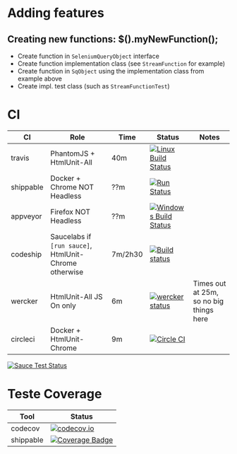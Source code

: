 
# Adding features

## Creating new functions: $().myNewFunction();

- Create function in `SeleniumQueryObject` interface
- Create function implementation class (see `StreamFunction` for example)
- Create function in `SqObject` using the implementation class from example above
- Create impl. test class (such as `StreamFunctionTest`)


# CI


| CI | Role | Time | Status | Notes |
| --- | --- | --- | --- | --- |
| travis | PhantomJS + HtmlUnit-All | 40m | [![Linux Build Status](https://img.shields.io/travis/seleniumQuery/seleniumQuery/master.svg?label=Linux+Build)](https://travis-ci.org/seleniumQuery/seleniumQuery) | |
| shippable | Docker + Chrome NOT Headless | ??m | [![Run Status](https://api.shippable.com/projects/58b5bc1b1304cc0500e0c7b0/badge?branch=master)](https://app.shippable.com/github/seleniumQuery/seleniumQuery)
| appveyor | Firefox NOT Headless | ??m | [![Windows Build Status](https://img.shields.io/appveyor/ci/acdcjunior/seleniumQuery/master.svg?label=Windows+Build)](https://ci.appveyor.com/project/acdcjunior/seleniumQuery/branch/master)
| codeship | Saucelabs if `[run sauce]`, HtmlUnit-Chrome otherwise | 7m/2h30 | [![Build status](https://codeship.com/projects/7b37d0c0-d5b4-0133-1efe-62329e93051f/status?branch=master)](https://codeship.com/projects/142644)
| wercker | HtmlUnit-All JS On only | 6m |  [![wercker status](https://app.wercker.com/status/b772beb5c952865d659e548bf7d64f48/s "wercker status")](https://app.wercker.com/project/bykey/b772beb5c952865d659e548bf7d64f48) | Times out at 25m, so no big things here
| circleci | Docker + HtmlUnit-Chrome | 9m | [![Circle CI](https://circleci.com/gh/seleniumQuery/seleniumQuery.svg?style=svg)](https://circleci.com/gh/seleniumQuery/seleniumQuery)

[![Sauce Test Status](https://saucelabs.com/open_sauce/build_matrix/acdcjunior.svg)](https://saucelabs.com/u/acdcjunior)

# Teste Coverage

| Tool | Status |
| --- | --- |
| codecov | [![codecov.io](https://codecov.io/gh/seleniumQuery/seleniumQuery/branch/master/graph/badge.svg)](https://codecov.io/gh/seleniumQuery/seleniumQuery)
| shippable | [![Coverage Badge](https://api.shippable.com/projects/58b5bc1b1304cc0500e0c7b0/coverageBadge?branch=master)](https://app.shippable.com/github/seleniumQuery/seleniumQuery)
